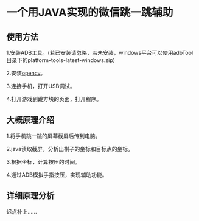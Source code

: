 一个用JAVA实现的微信跳一跳辅助
===
使用方法
-----
1.安装ADB工具。(若已安装请忽略，若未安装，windows平台可以使用adbTool目录下的platform-tools-latest-windows.zip)   

2.安装[opencv](http://opencv.org/opencv-3-2.html)。  

3.连接手机，打开USB调试。  

4.打开游戏到跳方块的页面，打开程序。  



大概原理介绍
-----
1.将手机跳一跳的屏幕截屏后传到电脑。  

2.java读取截屏，分析出棋子的坐标和目标点的坐标。  

3.根据坐标，计算按压的时间。  

4.通过ADB模拟手指按压，实现辅助功能。  


详细原理分析
-----
迟点补上……
